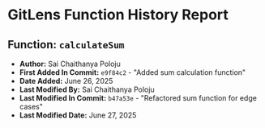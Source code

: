 # GitLens Function History Report

## Function: `calculateSum`

- **Author:** Sai Chaithanya Poloju  
- **First Added In Commit:** `e9f84c2` - "Added sum calculation function"  
- **Date Added:** June 26, 2025  
- **Last Modified By:** Sai Chaithanya Poloju  
- **Last Modified In Commit:** `b47a53e` - "Refactored sum function for edge cases"  
- **Last Modified Date:** June 27, 2025  
